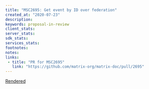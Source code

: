 ```yaml
---
title: "MSC2695: Get event by ID over federation"
created_at: "2020-07-23"
description:
keywords: proposal-in-review
client_stats:
server_stats:
sdk_stats:
services_stats:
footnotes:
notes:
links:
 - title: "PR for MSC2695"
   link: "https://github.com/matrix-org/matrix-doc/pull/2695"
---
```

[Rendered](https://github.com/matrix-org/matrix-doc/blob/jryans/get-event-by-id/proposals/2695-get-event-by-id.md)
